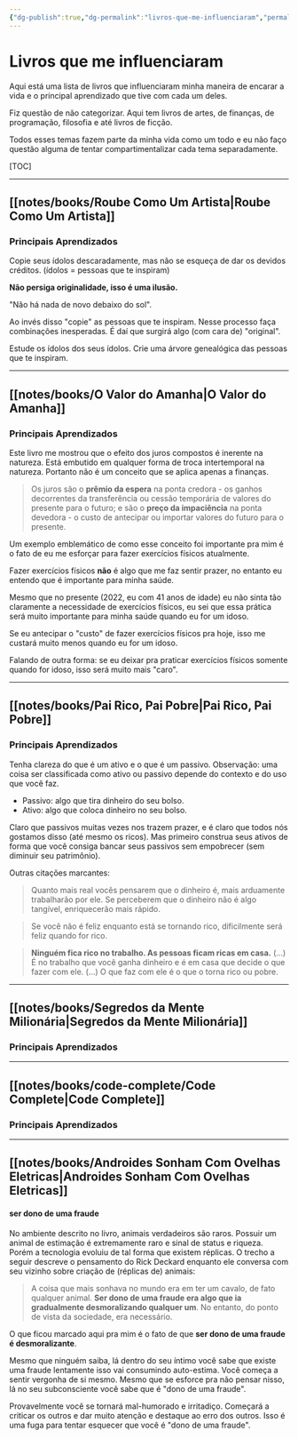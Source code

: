 ```yaml
---
{"dg-publish":true,"dg-permalink":"livros-que-me-influenciaram","permalink":"/livros-que-me-influenciaram/","dgHomeLink":true,"dgPassFrontmatter":false,"dgShowBacklinks":true,"dgShowLocalGraph":false}
---
```



# Livros que me influenciaram

Aqui está uma lista de livros que influenciaram minha maneira de encarar a vida e o principal aprendizado que tive com cada um deles.

Fiz questão de não categorizar. Aqui tem livros de artes, de finanças, de programação, filosofia e até livros de ficção.

Todos esses temas fazem parte da minha vida como um todo e eu não faço questão alguma de tentar compartimentalizar cada tema separadamente.

[TOC]

---

## [[notes/books/Roube Como Um Artista|Roube Como Um Artista]]


<div class="transclusion internal-embed is-loaded"><div class="markdown-embed">



### Principais Aprendizados

Copie seus ídolos descaradamente, mas não se esqueça de dar os devidos créditos. (ídolos = pessoas que te inspiram)

**Não persiga originalidade, isso é uma ilusão.**

"Não há nada de novo debaixo do sol".

Ao invés disso "copie" as pessoas que te inspiram. Nesse processo faça combinações inesperadas. É daí que surgirá algo (com cara de) "original".

Estude os ídolos dos seus ídolos. Crie uma árvore genealógica das pessoas que te inspiram.



</div></div>


---

## [[notes/books/O Valor do Amanha|O Valor do Amanha]]


<div class="transclusion internal-embed is-loaded"><div class="markdown-embed">



### Principais Aprendizados

Este livro me mostrou que o efeito dos juros compostos é inerente na natureza. Está embutido em qualquer forma de troca intertemporal na natureza. Portanto não é um conceito que se aplica apenas a finanças.

> Os juros são o **prêmio da espera** na ponta credora - os ganhos decorrentes da transferência ou cessão temporária de valores do presente para o futuro; e são o **preço da impaciência** na ponta devedora - o custo de antecipar ou importar valores do futuro para o presente.

Um exemplo emblemático de como esse conceito foi importante pra mim é o fato de eu me esforçar para fazer exercícios físicos atualmente.

Fazer exercícios físicos **não** é algo que me faz sentir prazer, no entanto eu entendo que é importante para minha saúde.

Mesmo que no presente (2022, eu com 41 anos de idade) eu não sinta tão claramente a necessidade de exercícios físicos, eu sei que essa prática será muito importante para minha saúde quando eu for um idoso.

Se eu antecipar o "custo" de fazer exercícios físicos pra hoje, isso me custará muito menos quando eu for um idoso.

Falando de outra forma: se eu deixar pra praticar exercícios físicos somente quando for idoso, isso será muito mais "caro".


</div></div>


---

## [[notes/books/Pai Rico, Pai Pobre|Pai Rico, Pai Pobre]]


<div class="transclusion internal-embed is-loaded"><div class="markdown-embed">



### Principais Aprendizados

Tenha clareza do que é um ativo e o que é um passivo. Observação: uma coisa ser classificada como ativo ou passivo depende do contexto e do uso que você faz.

- Passivo: algo que tira dinheiro do seu bolso.
- Ativo: algo que coloca dinheiro no seu bolso.

Claro que passivos muitas vezes nos trazem prazer, e é claro que todos nós gostamos disso (até mesmo os ricos). Mas primeiro construa seus ativos de forma que você consiga bancar seus passivos sem empobrecer (sem diminuir seu patrimônio).

Outras citações marcantes:

> Quanto mais real vocês pensarem que o dinheiro é, mais arduamente trabalharão por ele. Se perceberem que o dinheiro não é algo tangível, enriquecerão mais rápido.

> Se você não é feliz enquanto está se tornando rico, dificilmente será feliz quando for rico.

> **Ninguém fica rico no trabalho. As pessoas ficam ricas em casa.** (...) É no trabalho que você ganha dinheiro e é em casa que decide o que fazer com ele. (...) O que faz com ele é o que o torna rico ou pobre.



</div></div>


---

## [[notes/books/Segredos da Mente Milionária|Segredos da Mente Milionária]]


<div class="transclusion internal-embed is-loaded"><div class="markdown-embed">



### Principais Aprendizados


</div></div>


---

## [[notes/books/code-complete/Code Complete|Code Complete]]


<div class="transclusion internal-embed is-loaded"><div class="markdown-embed">



### Principais Aprendizados


</div></div>


---

## [[notes/books/Androides Sonham Com Ovelhas Eletricas|Androides Sonham Com Ovelhas Eletricas]]


<div class="transclusion internal-embed is-loaded"><div class="markdown-embed">



#### ser dono de uma fraude

No ambiente descrito no livro, animais verdadeiros são raros. Possuir um animal de estimação é extremamente raro e sinal de status e riqueza. Porém a tecnologia evoluiu de tal forma que existem réplicas. O trecho a seguir descreve o pensamento do Rick Deckard enquanto ele conversa com seu vizinho sobre criação de (réplicas de) animais:

> A coisa que mais sonhava no mundo era em ter um cavalo, de fato qualquer animal. **Ser dono de uma fraude era algo que ia gradualmente desmoralizando qualquer um**. No entanto, do ponto de vista da sociedade, era necessário.

O que ficou marcado aqui pra mim é o fato de que **ser dono de uma fraude é desmoralizante**.

Mesmo que ninguém saiba, lá dentro do seu íntimo você sabe que existe uma fraude lentamente isso vai consumindo auto-estima. Você começa a sentir vergonha de si mesmo. Mesmo que se esforce pra não pensar nisso, lá no seu subconsciente você sabe  que é "dono de uma fraude".

Provavelmente você se tornará mal-humorado e irritadiço. Começará a criticar os outros e dar muito atenção e destaque ao erro dos outros. Isso é uma fuga para tentar esquecer que você é "dono de uma fraude".


</div></div>
